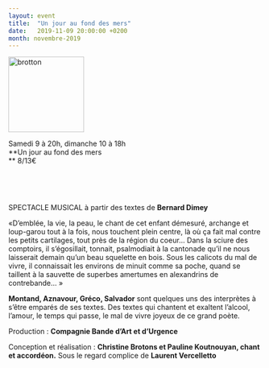 ```yaml
---
layout: event
title:  "Un jour au fond des mers"
date:   2019-11-09 20:00:00 +0200
month: novembre-2019
---
```

<span style="font-weight:400;"><img class=" size-thumbnail wp-image-6810 alignleft" src="http://localhost/wpagendarts/wp-content/uploads/2019/06/brotton.jpg?w=150" alt="brotton" width="150" height="150" /></span>

<span style="font-weight:400;">Samedi 9 à 20h, dimanche 10 à 18h<br /> </span>**Un jour au fond des mers  
** <span style="font-weight:400;">8/13€</span>

&nbsp;

&nbsp;

<span style="font-weight:400;">SPECTACLE MUSICAL à partir des textes de <strong>Bernard Dimey</strong></span>

<span style="font-weight:400;">«D’emblée, la vie, la peau, le chant de cet enfant démesuré, archange et loup-garou tout à la fois, nous touchent plein centre, là où ça fait mal contre les petits cartilages, tout près de la région du coeur… Dans la sciure des comptoirs, il s’égosillait, tonnait, psalmodiait à la cantonade qu’il ne nous laisserait demain qu’un beau squelette en bois. Sous les calicots du mal de vivre, il connaissait les environs de minuit comme sa poche, quand se taillent à la sauvette de superbes amertumes en alexandrins de contrebande… »</span>

<span style="font-weight:400;"><strong>Montand, Aznavour, Gréco, Salvador</strong> sont quelques uns des interprètes à s’être emparés de ses textes. Des textes qui chantent et exaltent l’alcool, l’amour, le temps qui passe, le mal de vivre joyeux de ce grand poète.</span>

<span style="font-weight:400;">Production : </span>**Compagnie Bande d’Art et d’Urgence**

<span style="font-weight:400;">Conception et réalisation :</span> **Christine Brotons et Pauline Koutnouyan, chant et accordéon.** <span style="font-weight:400;">Sous le regard complice de </span>**Laurent Vercelletto**

&nbsp;